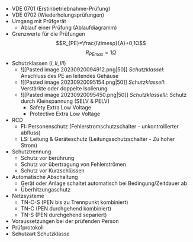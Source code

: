 - VDE 0701 (Erstinbetriebnahme-Prüfung)
- VDE 0702 (Wiederholungsprüfungen)
- Umgang mit Prüfgerät
	- Ablauf einer Prüfung (Ablaufdiagramm)
- Grenzwerte für die Prüfungen
	$$R_{PE}=\frac{l\timesρ}{A}+0,1Ω$$$$R_{PEmax}=1Ω$$
- Schutzklassen ($I, II, III$)
	- ![[Pasted image 20230920094912.png|50]] $Schutzklasse I$: Anschluss des PE an leitendes Gehäuse
	- ![[Pasted image 20230920095154.png|50]] $Schutzklasse II$: Verstärkte oder doppelte Isolierung
	- ![[Pasted image 20230920095450.png|50]] $Schutzklasse III$: Schutz durch Kleinspannung (SELV & PELV)
		- Safety Extra Low Voltage
		- Protective Extra Low Voltage
- RCD
	- FI: Personenschutz (Fehlerstromschutzschalter - unkontrollierter abfluss)
	- LS: Leitung & Geräteschutz (Leitungsschutzschalter - Zu hoher Strom)
- Schutztrennung
	- Schutz vor berührung
	- Schutz vor übertragung von Fehlerströmen
	- Schutz vor Kurzschlüssen
- Automatische Abschaltung
	- Gerät oder Anlage schaltet automatisch bei Bedingung/Zeitdauer ab
	- Überhitzungaschutz
- Netzsysteme
	- TN-C-S (PEN bis zu Trennpunkt kombiniert)
	- TN-C (PEN durchgehend kombiniert)
	- TN-S (PEN durchgehend separiert)
- Voraussetzungen bei der prüfenden Person
- Prüfprotokoll
- ~~Schutzart~~ Schutzklasse
